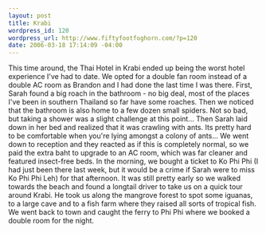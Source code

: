 ```yaml
--- 
layout: post
title: Krabi
wordpress_id: 120
wordpress_url: http://www.fiftyfootfoghorn.com/?p=120
date: 2006-03-18 17:14:09 -04:00
---
```

This time around, the Thai Hotel in Krabi ended up being the worst hotel experience I've had to date. We opted for a double fan room instead of a double AC room as Brandon and I had done the last time I was there. First, Sarah found a big roach in the bathroom - no big deal, most of the places I've been in southern Thailand so far have some roaches. Then we noticed that the bathroom is also home to a few dozen small spiders. Not so bad, but taking a shower was a slight challenge at this point... Then Sarah laid down in her bed and realized that it was crawling with ants. Its pretty hard to be comfortable when you're lying amongst a colony of ants... We went down to reception and they reacted as if this is completely normal, so we paid the extra baht to upgrade to an AC room, which was far cleaner and featured insect-free beds.
In the morning, we bought a ticket to Ko Phi Phi (I had just been there last week, but it would be a crime if Sarah were to miss Ko Phi Phi Leh) for that afternoon. It was still pretty early so we walked towards the beach and found a longtail driver to take us on a quick tour around Krabi. He took us along the mangrove forest to spot some iguanas, to a large cave and to a fish farm where they raised all sorts of tropical fish.
We went back to town and caught the ferry to Phi Phi where we booked a double room for the night.
